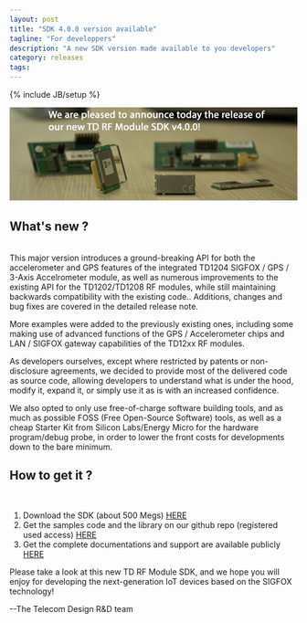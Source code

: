 ```yaml
---
layout: post
title: "SDK 4.0.0 version available"
tagline: "For developpers"
description: "A new SDK version made available to you developers"
category: releases
tags:
---
```

{% include JB/setup %}

![We are pleased to announce today the release of our new TD RF Module SDK v4.0.0.0!](/images/new_sdk_available.jpg)

What's new ?
---

<br/>
This major version introduces a ground-breaking API for both the accelerometer and GPS features of the integrated TD1204 SIGFOX / GPS / 3-Axis Accelrometer module, as well as numerous improvements to the existing API for the TD1202/TD1208 RF modules, while still maintaining backwards compatibility with the existing code.. Additions, changes and bug fixes are covered in the detailed release note. 

More examples were added to the previously existing ones, including some making use of advanced functions of the GPS / Accelerometer chips and LAN / SIGFOX gateway capabilities of the TD12xx RF modules. 

As developers ourselves, except where restricted by patents or non-disclosure agreements, we decided to provide most of the delivered code as source code, allowing developers to understand what is under the hood, modify it, expand it, or simply use it as is with an increased confidence. 

We also opted to only use free-of-charge software building tools, and as much as possible FOSS (Free Open-Source Software) tools, as well as a cheap Starter Kit from Silicon Labs/Energy Micro for the hardware program/debug probe, in order to lower the front costs for developments down to the bare minimum.

How to get it ?
---

<br/>

1. Download the SDK (about 500 Megs) <a href="https://www.dropbox.com/s/fe5ip4iuzephbvk/TD_RF_Module_SDK_Tools-v4.0.0.zip" class="btn btn-info" target="_blank"> <i class="icon-download"> </i> HERE </a>
2. Get the samples code and the library on our github repo (registered used access) <a href="https://github.com/Telecom-Design/" class="btn btn-warning"> <i class="icon-lock"> </i> HERE </a>
3. Get the complete documentations and support are available publicly <a href="https://github.com/Telecom-Design/Documentation_TD_RF_Module" target="_blank" class="btn btn-success"> <i class="icon-github"> </i> HERE </a> 

Please take a look at this new TD RF Module SDK, and we hope you will enjoy for developing the next-generation IoT devices based on the SIGFOX technology!

--The Telecom Design R&D team